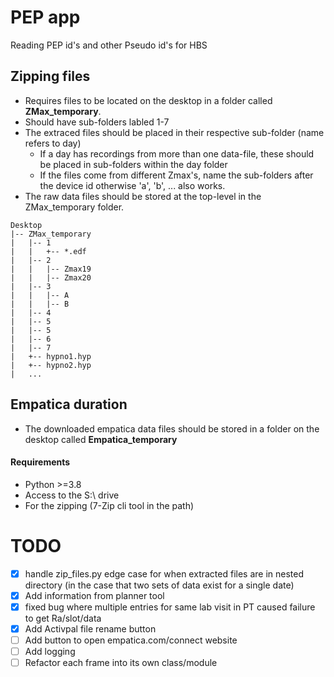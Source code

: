 # PEP app

Reading PEP id's and other Pseudo id's for HBS


## Zipping files

- Requires files to be located on the desktop in a folder called __ZMax_temporary__.
- Should have sub-folders labled 1-7
- The extraced files should be placed in their respective sub-folder (name refers to day)
  - If a day has recordings from more than one data-file, these should be placed in sub-folders within the day folder
  - If the files come from different Zmax's, name the sub-folders after the device id otherwise 'a', 'b', ... also works.
- The raw data files should be stored at the top-level in the ZMax_temporary folder.

```
Desktop
|-- ZMax_temporary
|   |-- 1
|   |   +-- *.edf 
|   |-- 2
|   |   |-- Zmax19
|   |   |-- Zmax20
|   |-- 3
|   |   |-- A
|   |   |-- B
|   |-- 4
|   |-- 5
|   |-- 5
|   |-- 6 
|   |-- 7
|   +-- hypno1.hyp
|   +-- hypno2.hyp
|   ...
```

## Empatica duration

- The downloaded empatica data files should be stored in a folder on the desktop called __Empatica_temporary__

#### Requirements

- Python >=3.8
- Access to the S:\\ drive
- For the zipping (7-Zip cli tool in the path)


# TODO

- [x] handle zip_files.py edge case for when extracted files are in nested directory (in the case
that two sets of data exist for a single date)
- [x] Add information from planner tool
- [x] fixed bug where multiple entries for same lab visit in PT caused failure to get Ra/slot/data
- [x] Add Activpal file rename button
- [ ] Add button to open empatica.com/connect website
- [ ] Add logging 
- [ ] Refactor each frame into its own class/module